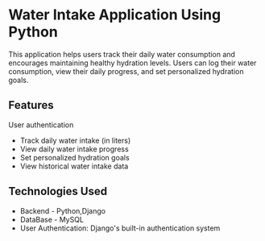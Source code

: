# Water Intake Application Using Python
This application helps users  track their daily  water consumption and encourages maintaining healthy hydration levels. Users can log their water consumption, view their daily progress,
and set personalized hydration goals.
## Features
 User authentication 
- Track daily water intake (in liters)
- View daily water intake progress
- Set personalized hydration goals
- View historical water intake data
## Technologies Used
- Backend - Python,Django
- DataBase - MySQL
- User Authentication: Django's built-in authentication system
